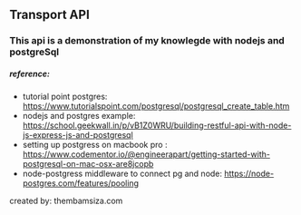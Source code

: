 ## Transport API 

### This api is a demonstration of my knowlegde with nodejs and postgreSql


##### reference: 
- tutorial point postgres: https://www.tutorialspoint.com/postgresql/postgresql_create_table.htm
- nodejs and postgres example: https://school.geekwall.in/p/vB1Z0WRU/building-restful-api-with-node-js-express-js-and-postgresql
- setting up postgress on macbook pro : https://www.codementor.io/@engineerapart/getting-started-with-postgresql-on-mac-osx-are8jcopb
- node-postgress middleware to connect pg and node: https://node-postgres.com/features/pooling 

created by: thembamsiza.com